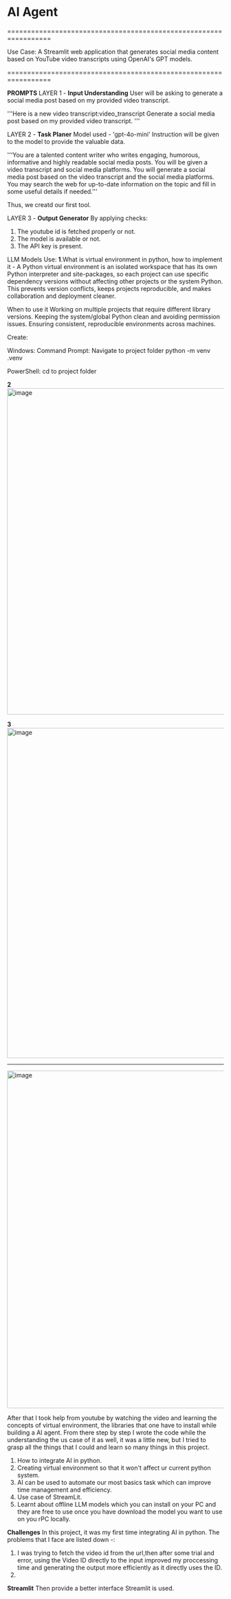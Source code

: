 # AI Agent

=================================================================

Use Case: A Streamlit web application that generates social media content based on YouTube video transcripts using OpenAI's GPT models.

=================================================================


**PROMPTS** 
LAYER 1 - **Input Understanding**
User will be asking to generate a social media post based on my provided video transcript.

 '''Here is a new video transcript:video_transcript
    Generate a social media post based on my provided video transcript. '''

LAYER 2 - **Task Planer**
Model used - 'gpt-4o-mini'
Instruction will be given to the model to provide the valuable data.

'''You are a talented content writer who writes engaging, humorous, informative and 
    highly readable social media posts. 
    You will be given a video transcript and social media platforms. 
    You will generate a social media post based on the video transcript 
    and the social media platforms.
    You may search the web for up-to-date information on the topic and 
    fill in some useful details if needed.'''

Thus, we creatd our first tool.

LAYER 3 - **Output Generator**
By applying checks:
1. The youtube id is fetched properly or not.
2. The model is available or not.
3. The API key is present.

LLM Models Use:
**1**.What is virtual environment in python, how to implement it
      - A Python virtual environment is an isolated workspace that has its own Python interpreter and site-packages, so each project can use specific dependency versions without affecting other projects or the system Python. This prevents version conflicts, keeps projects reproducible, and makes collaboration and deployment cleaner.

When to use it
Working on multiple projects that require different library versions.
Keeping the system/global Python clean and avoiding permission issues.
Ensuring consistent, reproducible environments across machines.

Create:

Windows:
Command Prompt:
Navigate to project folder
python -m venv .venv

PowerShell:
cd to project folder

**2** 
<img width="1085" height="759" alt="image" src="https://github.com/user-attachments/assets/2ad9b385-d1e4-41c9-b644-648ba3f3f180" />

**3**
<img width="864" height="768" alt="image" src="https://github.com/user-attachments/assets/c2c2c3fc-cc92-4c23-937d-072505bddf58" />

--------------------------------
<img width="851" height="785" alt="image" src="https://github.com/user-attachments/assets/bececd3a-f098-4985-9172-b067b63dbf4d" />

After that I took help from youtube by watching the video and learning the concepts of virtual environment, the libraries that one have to install while building a AI agent.
From there step by step I wrote the code while the understanding the us case of it as well, it was a little new, but I tried to grasp all the things that I could and learn so many things in this project.

1. How to integrate AI in python.
2. Creating virtual environment so that it won't affect ur current python system.
3. AI can be used to automate our most basics task which can improve time management and efficiency.
4. Use case of StreamLit.
5. Learnt about offline LLM models which you can install on your PC and they are free to use once you have download the model you want to use on you rPC locally.
   
 **Challenges**
 In this project, it was my first time integrating AI in python.
 The problems that I face are listed down -:

1. I was trying to fetch the video id from the url,then after some trial and error, using the Video ID directly to the input improved my proccessing time and generating the output more efficiently as it directly uses the ID.
2. 










**Streamlit**
Then provide a better interface Streamlit is used.




